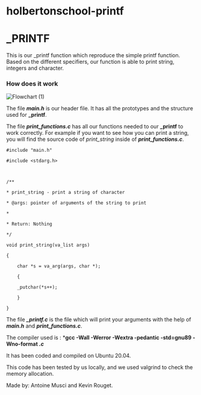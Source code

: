 # holbertonschool-printf


# _PRINTF


This is our \_printf function which reproduce the simple printf function.
Based on the different specifiers, our function is able to print string, integers and character.

### **How does it work**


![Flowchart (1)](https://github.com/user-attachments/assets/c37f2e71-8924-4295-aec8-5de5b04e0985)



The file ***main.h*** is our header file. It has all the prototypes and the structure used for **\_printf**.

The file ***print_functions.c*** has all our functions needed to our **\_printf** to work correctly. For example if you want to see how you can print a string, you will find the source code of *print_string* inside of ***print_functions.c***.
```
#include "main.h"

#include <stdarg.h>

  

/**

* print_string - print a string of character

* @args: pointer of arguments of the string to print

*

* Return: Nothing

*/

void print_string(va_list args)

{

	char *s = va_arg(args, char *);

	{

	_putchar(*s++);

	}

}

```

The file ***\_printf.c***  is the file which will print your arguments with the help of ***main.h*** and ***print_functions.c***.


The compiler used is : ***gcc -Wall -Werror -Wextra -pedantic -std=gnu89 -Wno-format *.c***

It has been coded and compiled on Ubuntu 20.04.

This code has been tested by us locally, and we used valgrind to check the memory allocation.

Made by: Antoine Musci and Kevin Rouget.


